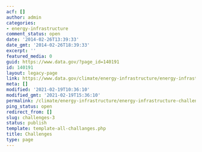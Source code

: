 ```yaml
---
acf: []
author: admin
categories:
- energy-infrastructure
comment_status: open
date: '2014-02-26T13:39:33'
date_gmt: '2014-02-26T18:39:33'
excerpt: ''
featured_media: 0
guid: https://www.data.gov/?page_id=140191
id: 140191
layout: legacy-page
link: https://www.data.gov/climate/energy-infrastructure/energy-infrastructure-challenges
meta: []
modified: '2021-02-19T10:36:10'
modified_gmt: '2021-02-19T15:36:10'
permalink: /climate/energy-infrastructure/energy-infrastructure-challenges/
ping_status: open
redirect_from: []
slug: challenges-3
status: publish
template: template-all-challanges.php
title: Challenges
type: page
---
```


